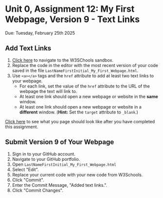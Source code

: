 # Unit 0, Assignment 12: My First Webpage, Version 9 - Text Links
Due: Tuesday, February 25th 2025

## Add Text Links

1. [Click here](https://www.w3schools.com/html/tryit.asp?filename=tryhtml_intro) to navigate to the W3SChools sandbox.
2. Replace the code in the editor with the most recent version of your code saved in the file `LastNameFirstInitial_My_First_Webpage.html`.
3. Use `<a></a>` tags and the `href` attribute to add at least two text links to your webpage.
    * For each link, set the value of the `href` attribute to the URL of the webpage the text will link to.
    * At least one link should open a new webpage or website in the **same** window. 
    * At least one link should open a new webpage or website in a **different** window. (**Hint:** Set the `target` attribute to `_blank`.)

[Click here](https://mrjswotinsky.github.io/HTML_v9_sample.html) to see what you page should look like after you have completed this assignment.

## Submit Version 9 of Your Webpage

1. Sign in to your GitHub account.
2. Navigate to your GitHub portfolio.
3. Open `LastNameFirstInitial_My_First_Webpage.html`
4. Select "Edit".
5. Replace your current code with your new code from W3Schools.
6. Click "Commit".
7. Enter the Commit Message, "Added text links.".
8. Click "Commit Changes".
